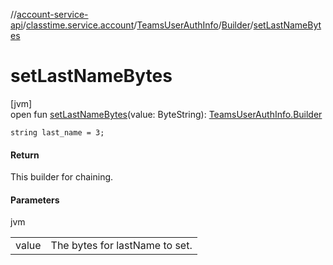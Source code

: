 //[account-service-api](../../../../index.md)/[classtime.service.account](../../index.md)/[TeamsUserAuthInfo](../index.md)/[Builder](index.md)/[setLastNameBytes](set-last-name-bytes.md)

# setLastNameBytes

[jvm]\
open fun [setLastNameBytes](set-last-name-bytes.md)(value: ByteString): [TeamsUserAuthInfo.Builder](index.md)

`string last_name = 3;`

#### Return

This builder for chaining.

#### Parameters

jvm

| | |
|---|---|
| value | The bytes for lastName to set. |
